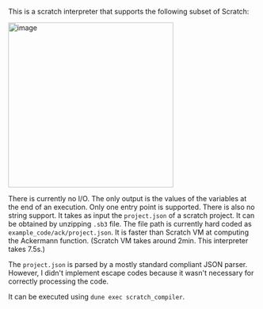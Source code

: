 This is a scratch interpreter that supports the following subset of Scratch:

<img width="333" alt="image" src="https://github.com/MichelBartels/scratch_compiler/assets/17650521/ebd35e1c-8885-4993-9b11-8eb09a335788">

There is currently no I/O. The only output is the values of the variables at the end of an execution. Only one entry point is supported. There is also no string support.
It takes as input the `project.json` of a scratch project. It can be obtained by unzipping `.sb3` file. The file path is currently hard coded as `example_code/ack/project.json`.
It is faster than Scratch VM at computing the Ackermann function. (Scratch VM takes around 2min. This interpreter takes 7.5s.)

The `project.json` is parsed by a mostly standard compliant JSON parser. However, I didn't implement escape codes because it wasn't necessary for correctly processing the code.

It can be executed using `dune exec scratch_compiler`.
